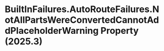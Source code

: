 # BuiltInFailures.AutoRouteFailures.NotAllPartsWereConvertedCannotAddPlaceholderWarning Property (2025.3)

﻿